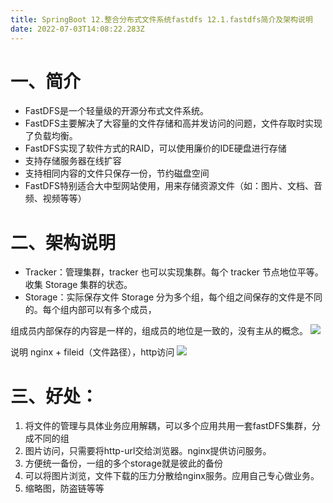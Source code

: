 ```yaml
---
title: SpringBoot 12.整合分布式文件系统fastdfs 12.1.fastdfs简介及架构说明
date: 2022-07-03T14:08:22.283Z
---
```

# 一、简介

- FastDFS是一个轻量级的开源分布式文件系统。
- FastDFS主要解决了大容量的文件存储和高并发访问的问题，文件存取时实现了负载均衡。
- FastDFS实现了软件方式的RAID，可以使用廉价的IDE硬盘进行存储
- 支持存储服务器在线扩容
- 支持相同内容的文件只保存一份，节约磁盘空间
- FastDFS特别适合大中型网站使用，用来存储资源文件（如：图片、文档、音频、视频等等）

# 二、架构说明

- Tracker：管理集群，tracker 也可以实现集群。每个 tracker 节点地位平等。收集 Storage 集群的状态。
- Storage：实际保存文件 Storage 分为多个组，每个组之间保存的文件是不同的。每个组内部可以有多个成员，

组成员内部保存的内容是一样的，组成员的地位是一致的，没有主从的概念。
![](https://cdn.jsdelivr.net/gh/krislinzhao/IMGcloud/img/20200501125955.png)

说明 nginx + fileid（文件路径），http访问
![](https://cdn.jsdelivr.net/gh/krislinzhao/IMGcloud/img/20200501130209.png)

# 三、好处：

1. 将文件的管理与具体业务应用解耦，可以多个应用共用一套fastDFS集群，分成不同的组
2. 图片访问，只需要将http-url交给浏览器。nginx提供访问服务。
3. 方便统一备份，一组的多个storage就是彼此的备份
4. 可以将图片浏览，文件下载的压力分散给nginx服务。应用自己专心做业务。
5. 缩略图，防盗链等等
